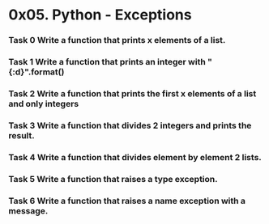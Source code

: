 # 0x05. Python - Exceptions
### Task 0 Write a function that prints x elements of a list.
### Task 1 Write a function that prints an integer with "{:d}".format()
### Task 2 Write a function that prints the first x elements of a list and only integers
### Task 3 Write a function that divides 2 integers and prints the result.
### Task 4 Write a function that divides element by element 2 lists.
### Task 5 Write a function that raises a type exception.
### Task 6 Write a function that raises a name exception with a message. 
